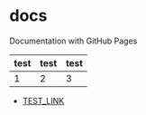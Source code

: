 # docs
Documentation with GitHub Pages

test|test|test
---|---|---
1|2|3

- [TEST_LINK](https://github.com/saengsala/docs/blob/master/test.md)
